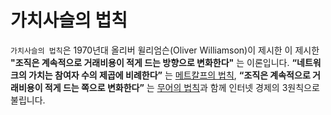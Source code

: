 # **가치사슬의 법칙**
`가치사슬의 법칙`은 1970년대 올리버 윌리엄슨(Oliver Williamson)이 제시한 이 제시한 **"조직은 계속적으로 거래비용이 적게 드는 방향으로 변화한다"** 는 이론입니다. **“네트워크의 가치는 참여자 수의 제곱에 비례한다”** 는 [메트칼프의 법칙](https://github.com/uuuuuuuk/NEW_TIL/blob/main/CS/Metcalfe's%20law.md), **“조직은 계속적으로 거래비용이 적게 드는 쪽으로 변화한다”** 는 [무어의 법칙](https://github.com/uuuuuuuk/NEW_TIL/blob/main/CS/Moore's%20Law.md)과 함께 인터넷 경제의 3원칙으로 불립니다. 